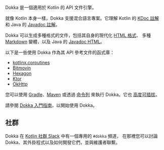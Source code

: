 [//]: # (title: 簡介)

Dokka 是一個適用於 Kotlin 的 API 文件引擎。

就像 Kotlin 本身一樣，Dokka 支援混合語言專案。它理解 Kotlin 的
[KDoc 註解](https://kotlinlang.org/docs/kotlin-doc.html#kdoc-syntax) 和 Java 的
[Javadoc 註解](https://www.oracle.com/technical-resources/articles/java/javadoc-tool.html)。

Dokka 可以生成多種格式的文件，包括其自身的現代化 [HTML 格式](dokka-html.md)、
多種 [Markdown](dokka-markdown.md) 變體，以及 Java 的 [Javadoc HTML](dokka-javadoc.md)。

以下是一些使用 Dokka 作為其 API 參考文件的函式庫：

* [kotlinx.coroutines](https://kotlinlang.org/api/kotlinx.coroutines/)
* [Bitmovin](https://cdn.bitmovin.com/player/android/3/docs/index.html)
* [Hexagon](https://hexagontk.com/stable/api/)
* [Ktor](https://api.ktor.io/)
* [OkHttp](https://square.github.io/okhttp/5.x/okhttp/okhttp3/)

您可以使用 [Gradle](dokka-gradle.md)、[Maven](dokka-maven.md) 或透過 [命令列](dokka-cli.md) 來執行 Dokka。它也
[高度可插拔](dokka-plugins.md)。

請參閱 [Dokka 入門指南](dokka-get-started.md)，以開始使用 Dokka。

## 社群

Dokka 在 [Kotlin 社群 Slack](https://surveys.jetbrains.com/s3/kotlin-slack-sign-up) 中有一個專用的 `#dokka` 頻道，
在那裡您可以討論 Dokka、其外掛程式以及如何開發它們，並與維護者聯繫。